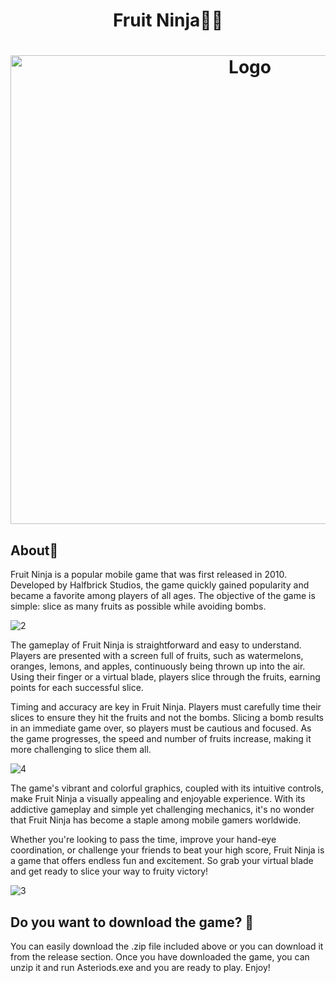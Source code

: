 
<h1 align="center" >Fruit Ninja🍊🍉</h1>

<h1 align="center" ><img src="https://github.com/MANISH-SAHANI/Fruit-Ninja/assets/91081774/76e4da09-b4f1-4cc1-975d-49a52c705f17" alt="Logo" width="750" /></h1>


<h2> About🍈</h2>
Fruit Ninja is a popular mobile game that was first released in 2010. Developed by Halfbrick Studios, the game quickly gained 
popularity and became a favorite among players of all ages. The objective of the game is simple: slice as many fruits as possible while avoiding bombs.


![2](https://github.com/MANISH-SAHANI/Fruit-Ninja/assets/91081774/15c11ab1-5962-4811-837b-7818829a1107)


The gameplay of Fruit Ninja is straightforward and easy to understand. Players are presented with a screen full of fruits, such as watermelons, 
oranges, lemons, and apples, continuously being thrown up into the air. Using their finger or a virtual blade, players slice through the fruits, 
earning points for each successful slice.

Timing and accuracy are key in Fruit Ninja. Players must carefully time their slices to ensure they hit the fruits and not the bombs. Slicing a bomb 
results in an immediate game over, so players must be cautious and focused. As the game progresses, the speed and number of fruits increase, making it 
more challenging to slice them all.

![4](https://github.com/MANISH-SAHANI/Fruit-Ninja/assets/91081774/4135b22f-6a8d-4311-b396-a70fb403a7b0)

The game's vibrant and colorful graphics, coupled with its intuitive controls, make Fruit Ninja a visually appealing and enjoyable experience. With its 
addictive gameplay and simple yet challenging mechanics, it's no wonder that Fruit Ninja has become a staple among mobile gamers worldwide.

Whether you're looking to pass the time, improve your hand-eye coordination, or challenge your friends to beat your high score, Fruit Ninja is a game 
that offers endless fun and excitement. So grab your virtual blade and get ready to slice your way to fruity victory!



![3](https://github.com/MANISH-SAHANI/Fruit-Ninja/assets/91081774/02407608-aa4e-4c8d-bd45-5c47aaa0f51e)











<h2> Do you want to download the game? 💫 </h2>

You can easily download the .zip file included above or you can download it from the release section. Once you have downloaded the game, you can unzip it and run Asteriods.exe and you are ready to play. Enjoy!
